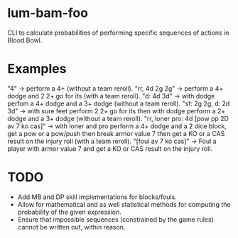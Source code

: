 # lum-bam-foo
CLI to calculate probabilities of performing specific sequences of actions in Blood Bowl.

# Examples
"4" -> perform a 4+ (without a team reroll).
"rr, 4d 2g 2g" -> perform a 4+ dodge and 2 2+ go for its (with a team reroll).
"d: 4d 3d" -> with dodge perfom a 4+ dodge and a 3+ dodge (without a team reroll).
"sf: 2g 2g, d: 2d 3d" ->  with sure feet perform 2 2+ go for its then with dodge perform a 2+ dodge and a 3+ dodge (without a team reroll).
"rr, loner pro: 4d [pow pp 2D av 7 ko cas]" -> with loner and pro perform a 4+ dodge and a 2 dice block, get a pow or a pow/push then break armor value 7 then get a KO or a CAS result on the injury roll (with a team reroll).
"[foul av 7 ko cas]" -> Foul a player with armor value 7 and get a KO or CAS result on the injury roll.

# TODO
- Add MB and DP skill implementations for blocks/fouls.
- Allow for mathematical and as well statistical methods for computing the probability of the given expression.
- Ensure that impossible sequences (constrained by the game rules) cannot be written out, within reason.
